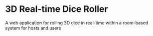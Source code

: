 # 3D Real-time Dice Roller

A web application for rolling 3D dice in real-time within a room-based system for hosts and users